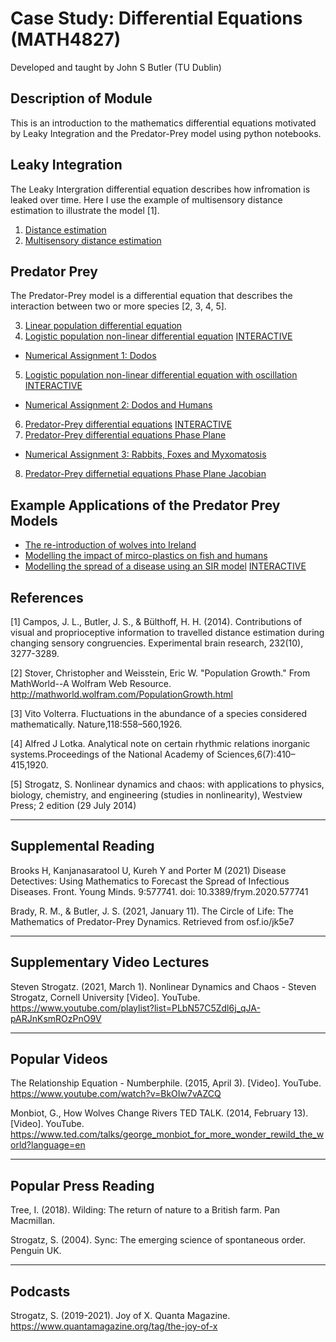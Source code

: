 # Case Study: Differential Equations (MATH4827)

Developed and taught by John S Butler (TU Dublin)

## Description of Module
This is an introduction to the mathematics differential equations motivated by Leaky Integration and the Predator-Prey model using python notebooks.

## Leaky Integration
The Leaky Intergration differential equation describes how infromation is leaked over time. Here I use the example of multisensory distance estimation to illustrate the model [1].
1. [Distance estimation](https://colab.research.google.com/github/john-s-butler-dit/CaseStudy_PredatorPrey/blob/master/01_Unisensory_Campos_Butler_Bulthoff.ipynb)
2. [Multisensory distance estimation](https://colab.research.google.com/github/john-s-butler-dit/CaseStudy_PredatorPrey/blob/master/02_Campos_Butler_Bulthoff-Multisensory.ipynb)

## Predator Prey 
The Predator-Prey model is a differential equation that describes the interaction between two or more species [2, 3, 4, 5].

3. [Linear population differential equation](https://colab.research.google.com/github/john-s-butler-dit/CaseStudy_PredatorPrey/blob/master/03_Linear%20Population%20Growth.ipynb)
4. [Logistic population non-linear differential equation](https://colab.research.google.com/github/john-s-butler-dit/CaseStudy_PredatorPrey/blob/master/04_Logisitic%20Population%20Differential%20Equations.ipynb) [INTERACTIVE](https://colab.research.google.com/github/john-s-butler-dit/CaseStudy_PredatorPrey/blob/master/04_Logistic%20Population%20Differential%20Equations%20Interactive.ipynb)

* [Numerical Assignment 1: Dodos](https://colab.research.google.com/github/john-s-butler-dit/CaseStudy_PredatorPrey/blob/master/NA01_Dodos.ipynb)

5. [Logistic population non-linear differential equation with oscillation](https://colab.research.google.com/github/john-s-butler-dit/CaseStudy_PredatorPrey/blob/master/05_Logistic%20Growth%20with%20Seasonal.ipynb) [INTERACTIVE](https://colab.research.google.com/github/john-s-butler-dit/CaseStudy_PredatorPrey/blob/master/05_Logistic%20Growth%20with%20Seasonal-Interactive.ipynb)
* [Numerical Assignment 2: Dodos and Humans](https://colab.research.google.com/github/john-s-butler-dit/CaseStudy_PredatorPrey/blob/master/NA02_Dodos%20and%20Humans.ipynb)
6. [Predator-Prey differential equations](https://colab.research.google.com/github/john-s-butler-dit/CaseStudy_PredatorPrey/blob/master/06_Snow%20Hares%20and%20Lynxes.ipynb) [INTERACTIVE](https://colab.research.google.com/github/john-s-butler-dit/CaseStudy_PredatorPrey/blob/master/06_Snow%20Hares%20and%20Lynxes.ipynb)
7. [Predator-Prey differential equations Phase Plane](https://colab.research.google.com/github/john-s-butler-dit/CaseStudy_PredatorPrey/blob/master/07_Pred_Prey-Stability.ipynb) 
* [Numerical Assignment 3: Rabbits, Foxes and Myxomatosis](https://colab.research.google.com/github/john-s-butler-dit/CaseStudy_PredatorPrey/blob/master/NA3_Rabbit%20Foxes%20Myxomatosis.ipynb)
8. [Predator-Prey differnetial equations Phase Plane Jacobian](https://colab.research.google.com/github/john-s-butler-dit/CaseStudy_PredatorPrey/blob/master/08_Snow%20Hares%20and%20Lynxes-Stability-Jacobian.ipynb)

## Example Applications of the Predator Prey Models
* [The re-introduction of wolves into Ireland](https://colab.research.google.com/github/john-s-butler-dit/MathsWeek_Wolves/blob/master/Predator%20Prey%20Model%20Wolves.ipynb)
* [Modelling the impact of mirco-plastics on fish and humans](https://colab.research.google.com/github/john-s-butler-dit/MicroPlastics/blob/master/Predator%20Prey%20Model%20Plastics%20Reduced.ipynb)
* [Modelling the spread of a disease using an SIR model](https://colab.research.google.com/github/john-s-butler-dit/CaseStudy_PredatorPrey/blob/master/SIR_Model.ipynb) [INTERACTIVE](https://colab.research.google.com/github/john-s-butler-dit/CaseStudy_PredatorPrey/blob/master/SIR_Model-Interactive.ipynb)


## References

[1] Campos, J. L., Butler, J. S., & Bülthoff, H. H. (2014). Contributions of visual and proprioceptive information to travelled distance estimation during changing sensory congruencies. Experimental brain research, 232(10), 3277-3289.

[2] Stover, Christopher and Weisstein, Eric W. "Population Growth." From MathWorld--A Wolfram Web Resource. http://mathworld.wolfram.com/PopulationGrowth.html

[3]  Vito Volterra.  Fluctuations in the abundance of a species considered mathematically. Nature,118:558–560,1926.

[4] Alfred J Lotka.   Analytical note on certain rhythmic  relations inorganic  systems.Proceedings of the National Academy of Sciences,6(7):410–415,1920.

[5] Strogatz, S.  Nonlinear dynamics and chaos: with applications to physics, biology, chemistry, and engineering (studies in nonlinearity), Westview Press; 2 edition (29 July 2014)

-----
## Supplemental Reading

Brooks H, Kanjanasaratool U, Kureh Y and Porter M (2021) Disease Detectives: Using Mathematics to Forecast the Spread of Infectious Diseases. Front. Young Minds. 9:577741. doi: 10.3389/frym.2020.577741

Brady, R. M., & Butler, J. S. (2021, January 11). The Circle of Life: The Mathematics of Predator-Prey Dynamics. Retrieved from osf.io/jk5e7

------
## Supplementary Video Lectures 
Steven Strogatz. (2021, March 1). Nonlinear Dynamics and Chaos - Steven Strogatz, Cornell University [Video]. YouTube. https://www.youtube.com/playlist?list=PLbN57C5Zdl6j_qJA-pARJnKsmROzPnO9V

------
## Popular Videos 
The Relationship Equation - Numberphile. (2015, April 3). [Video]. YouTube. https://www.youtube.com/watch?v=BkOIw7vAZCQ

Monbiot, G., How Wolves Change Rivers TED TALK. (2014, February 13). [Video]. YouTube. https://www.ted.com/talks/george_monbiot_for_more_wonder_rewild_the_world?language=en

-----
## Popular Press Reading 
Tree, I. (2018). Wilding: The return of nature to a British farm. Pan Macmillan.

Strogatz, S. (2004). Sync: The emerging science of spontaneous order. Penguin UK.

----
## Podcasts

Strogatz, S.  (2019-2021). Joy of X. Quanta Magazine. https://www.quantamagazine.org/tag/the-joy-of-x

